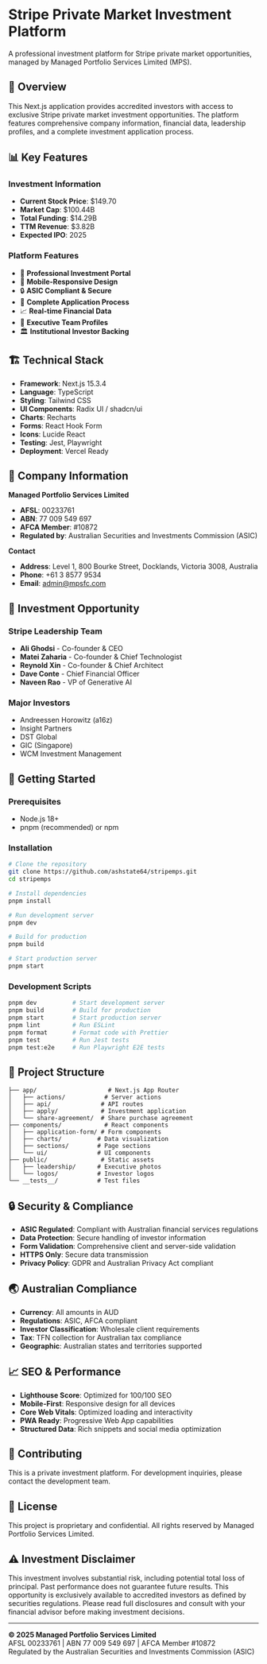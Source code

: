 # Stripe Private Market Investment Platform

A professional investment platform for Stripe private market opportunities, managed by Managed Portfolio Services Limited (MPS).

## 🚀 Overview

This Next.js application provides accredited investors with access to exclusive Stripe private market investment opportunities. The platform features comprehensive company information, financial data, leadership profiles, and a complete investment application process.

## 📊 Key Features

### Investment Information

- **Current Stock Price**: $149.70
- **Market Cap**: $100.44B
- **Total Funding**: $14.29B
- **TTM Revenue**: $3.82B
- **Expected IPO**: 2025

### Platform Features

- 🏢 **Professional Investment Portal**
- 📱 **Mobile-Responsive Design**
- 🔒 **ASIC Compliant & Secure**
- 💼 **Complete Application Process**
- 📈 **Real-time Financial Data**
- 👥 **Executive Team Profiles**
- 🏛️ **Institutional Investor Backing**

## 🏗️ Technical Stack

- **Framework**: Next.js 15.3.4
- **Language**: TypeScript
- **Styling**: Tailwind CSS
- **UI Components**: Radix UI / shadcn/ui
- **Charts**: Recharts
- **Forms**: React Hook Form
- **Icons**: Lucide React
- **Testing**: Jest, Playwright
- **Deployment**: Vercel Ready

## 🏢 Company Information

**Managed Portfolio Services Limited**

- **AFSL**: 00233761
- **ABN**: 77 009 549 697
- **AFCA Member**: #10872
- **Regulated by**: Australian Securities and Investments Commission (ASIC)

**Contact**

- **Address**: Level 1, 800 Bourke Street, Docklands, Victoria 3008, Australia
- **Phone**: +61 3 8577 9534
- **Email**: admin@mpsfc.com

## 🎯 Investment Opportunity

### Stripe Leadership Team

- **Ali Ghodsi** - Co-founder & CEO
- **Matei Zaharia** - Co-founder & Chief Technologist
- **Reynold Xin** - Co-founder & Chief Architect
- **Dave Conte** - Chief Financial Officer
- **Naveen Rao** - VP of Generative AI

### Major Investors

- Andreessen Horowitz (a16z)
- Insight Partners
- DST Global
- GIC (Singapore)
- WCM Investment Management

## 🚀 Getting Started

### Prerequisites

- Node.js 18+
- pnpm (recommended) or npm

### Installation

```bash
# Clone the repository
git clone https://github.com/ashstate64/stripemps.git
cd stripemps

# Install dependencies
pnpm install

# Run development server
pnpm dev

# Build for production
pnpm build

# Start production server
pnpm start
```

### Development Scripts

```bash
pnpm dev          # Start development server
pnpm build        # Build for production
pnpm start        # Start production server
pnpm lint         # Run ESLint
pnpm format       # Format code with Prettier
pnpm test         # Run Jest tests
pnpm test:e2e     # Run Playwright E2E tests
```

## 📁 Project Structure

```
├── app/                    # Next.js App Router
│   ├── actions/           # Server actions
│   ├── api/              # API routes
│   ├── apply/            # Investment application
│   └── share-agreement/  # Share purchase agreement
├── components/            # React components
│   ├── application-form/ # Form components
│   ├── charts/          # Data visualization
│   ├── sections/        # Page sections
│   └── ui/              # UI components
├── public/               # Static assets
│   ├── leadership/      # Executive photos
│   └── logos/           # Investor logos
└── __tests__/           # Test files
```

## 🔒 Security & Compliance

- **ASIC Regulated**: Compliant with Australian financial services regulations
- **Data Protection**: Secure handling of investor information
- **Form Validation**: Comprehensive client and server-side validation
- **HTTPS Only**: Secure data transmission
- **Privacy Policy**: GDPR and Australian Privacy Act compliant

## 🌏 Australian Compliance

- **Currency**: All amounts in AUD
- **Regulations**: ASIC, AFCA compliant
- **Investor Classification**: Wholesale client requirements
- **Tax**: TFN collection for Australian tax compliance
- **Geographic**: Australian states and territories supported

## 📈 SEO & Performance

- **Lighthouse Score**: Optimized for 100/100 SEO
- **Mobile-First**: Responsive design for all devices
- **Core Web Vitals**: Optimized loading and interactivity
- **PWA Ready**: Progressive Web App capabilities
- **Structured Data**: Rich snippets and social media optimization

## 🤝 Contributing

This is a private investment platform. For development inquiries, please contact the development team.

## 📄 License

This project is proprietary and confidential. All rights reserved by Managed Portfolio Services Limited.

## ⚠️ Investment Disclaimer

This investment involves substantial risk, including potential total loss of principal. Past performance does not guarantee future results. This opportunity is exclusively available to accredited investors as defined by securities regulations. Please read full disclosures and consult with your financial advisor before making investment decisions.

---

**© 2025 Managed Portfolio Services Limited**  
AFSL 00233761 | ABN 77 009 549 697 | AFCA Member #10872  
Regulated by the Australian Securities and Investments Commission (ASIC)
